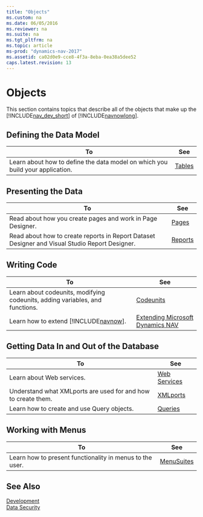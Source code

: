 ```yaml
---
title: "Objects"
ms.custom: na
ms.date: 06/05/2016
ms.reviewer: na
ms.suite: na
ms.tgt_pltfrm: na
ms.topic: article
ms-prod: "dynamics-nav-2017"
ms.assetid: ca02d0e9-cce8-4f3a-8eba-0ea38a5dee52
caps.latest.revision: 13
---
```

# Objects
This section contains topics that describe all of the objects that make up the [!INCLUDE[nav_dev_short](includes/nav_dev_short_md.md)] of [!INCLUDE[navnowlong](includes/navnowlong_md.md)].  
  
## Defining the Data Model  
  
|To|See|  
|--------|---------|  
|Learn about how to define the data model on which you build your application.|[Tables](Tables.md)|  
  
## Presenting the Data  
  
|To|See|  
|--------|---------|  
|Read about how you create pages and work in Page Designer.|[Pages](Pages.md)|  
|Read about how to create reports in Report Dataset Designer and Visual Studio Report Designer.|[Reports](Reports.md)|  
  
## Writing Code  
  
|To|See|  
|--------|---------|  
|Learn about codeunits, modifying codeunits, adding variables, and functions.|[Codeunits](Codeunits.md)|  
|Learn how to extend [!INCLUDE[navnow](includes/navnow_md.md)].|[Extending Microsoft Dynamics NAV](Extending-Microsoft-Dynamics-NAV.md)|  
  
## Getting Data In and Out of the Database  
  
|To|See|  
|--------|---------|  
|Learn about Web services.|[Web Services](Web-Services.md)|  
|Understand what XMLports are used for and how to create them.|[XMLports](XMLports.md)|  
|Learn how to create and use Query objects.|[Queries](Queries.md)|  
  
## Working with Menus  
  
|To|See|  
|--------|---------|  
|Learn how to present functionality in menus to the user.|[MenuSuites](MenuSuites.md)|  
  
## See Also  
 [Development](Development.md)   
 [Data Security](Data-Security.md)